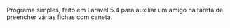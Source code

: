 Programa simples, feito em Laravel 5.4 para auxiliar um amigo na tarefa de preencher várias fichas com caneta.
